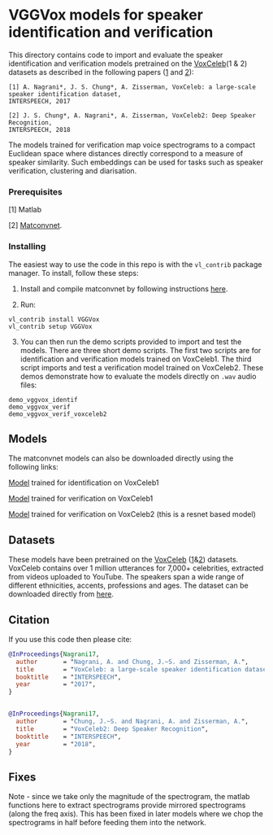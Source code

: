 # VGGVox models for speaker identification and verification

This directory contains code to import and evaluate the speaker identification and verification models pretrained on the [VoxCeleb](http://www.robots.ox.ac.uk/~vgg/data/voxceleb/)(1 & 2) datasets  as described in the following papers ([1](http://www.robots.ox.ac.uk/~vgg/publications/2017/Nagrani17/nagrani17.pdf) and [2](http://www.robots.ox.ac.uk/~vgg/publications/2018/Chung18a/chung18a.pdf)):

``` 
[1] A. Nagrani*, J. S. Chung*, A. Zisserman, VoxCeleb: a large-scale speaker identification dataset, 
INTERSPEECH, 2017

[2] J. S. Chung*, A. Nagrani*, A. Zisserman, VoxCeleb2: Deep Speaker Recognition, 
INTERSPEECH, 2018

``` 
The models trained for verification map voice spectrograms to a compact Euclidean
space where distances directly correspond to a measure
of speaker similarity. Such embeddings can be used for tasks such as speaker verification, clustering and diarisation.

### Prerequisites

[1] Matlab 

[2] [Matconvnet](http://www.vlfeat.org/matconvnet/).


### Installing

The easiest way to use the code in this repo is with the `vl_contrib` package 
manager.  To install, follow these steps: 

1. Install and compile matconvnet by following instructions [here](http://www.vlfeat.org/matconvnet/install/). 

2. Run:

```
vl_contrib install VGGVox
vl_contrib setup VGGVox
```
3. You can then run the demo scripts provided to import and test the models. There are three short demo scripts. The first two scripts are for identification and verification models trained on VoxCeleb1. The third script imports and test a verification model trained on VoxCeleb2. These demos demonstrate how to evaluate the models directly on `.wav` audio files:

```
demo_vggvox_identif 
demo_vggvox_verif 
demo_vggvox_verif_voxceleb2
```
## Models 
The matconvnet models can also be downloaded directly using the following links: 

[Model](http://www.robots.ox.ac.uk/~vgg/data/voxceleb/models/vggvox_ident_net.mat) trained for identification on VoxCeleb1 

[Model](http://www.robots.ox.ac.uk/~vgg/data/voxceleb/models/vggvox_ver_net.mat) trained for verification on VoxCeleb1 

[Model](http://www.robots.ox.ac.uk/~vgg/data/voxceleb2/ver_net.mat) trained for verification on VoxCeleb2 (this is a resnet based model)


## Datasets 
These models have been pretrained on the [VoxCeleb](http://www.robots.ox.ac.uk/~vgg/data/voxceleb/) ([1](http://www.robots.ox.ac.uk/~vgg/data/voxceleb/vox1.html)&[2](http://www.robots.ox.ac.uk/~vgg/data/voxceleb/vox2.html)) datasets. VoxCeleb contains over 1 million utterances for 7,000+ celebrities, extracted from videos uploaded to YouTube. The speakers span a wide range of different ethnicities, accents, professions and ages. The dataset can be downloaded directly from [here](http://www.robots.ox.ac.uk/~vgg/data/voxceleb/).

## Citation
If you use this code then please cite:

```bibtex
@InProceedings{Nagrani17,
  author       = "Nagrani, A. and Chung, J.~S. and Zisserman, A.",
  title        = "VoxCeleb: a large-scale speaker identification dataset",
  booktitle    = "INTERSPEECH",
  year         = "2017",
}


@InProceedings{Nagrani17,
  author       = "Chung, J.~S. and Nagrani, A. and Zisserman, A.",
  title        = "VoxCeleb2: Deep Speaker Recognition",
  booktitle    = "INTERSPEECH",
  year         = "2018",
}
```

## Fixes 

Note - since we take only the magnitude of the spectrogram, the matlab functions here to extract spectrograms provide mirrored spectrograms (along the freq axis). This has been fixed in later models where we chop the spectrograms in half before feeding them into the network. 
